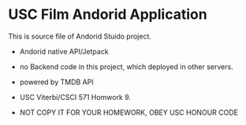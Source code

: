 # USC Film Andorid Application 
This is source file of Andorid Stuido project. 
- Andorid native API/Jetpack
- no Backend code in this project, which deployed in other servers.
- powered by TMDB API

- USC Viterbi/CSCI 571 Homwork 9.
- NOT COPY IT FOR YOUR HOMEWORK, OBEY USC HONOUR CODE
